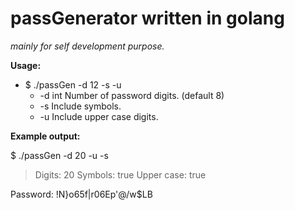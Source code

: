 # passGenerator written in golang

*mainly for self development purpose.*

__Usage:__ 
* $ ./passGen -d 12 -s -u
  * -d int
        Number of password digits. (default 8)
  * -s    Include symbols.
  * -u    Include upper case digits.</p>

__Example output:__

$ ./passGen -d 20 -u -s

>Digits: 20
>Symbols: true
>Upper case: true

Password: !N}o65f|r06Ep'@/w$LB

